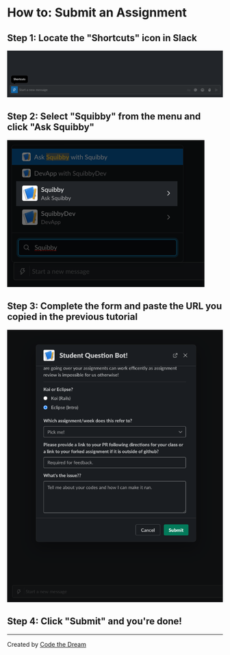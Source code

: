 # How to: Submit an Assignment

## Step 1: Locate the "Shortcuts" icon in Slack

![Submit Assignment: Step 1](../assets/submit-assignment/step-1.png)

## Step 2: Select "Squibby" from the menu and click "Ask Squibby"

![Submit Assignment: Step 2](../assets/submit-assignment/step-2.png)

## Step 3: Complete the form and paste the URL you copied in the previous tutorial

![Submit Assignment: Step 3](../assets/submit-assignment/step-3.png)

## Step 4: Click "Submit" and you're done!

---

Created by [Code the Dream](https://www.codethedream.org)
